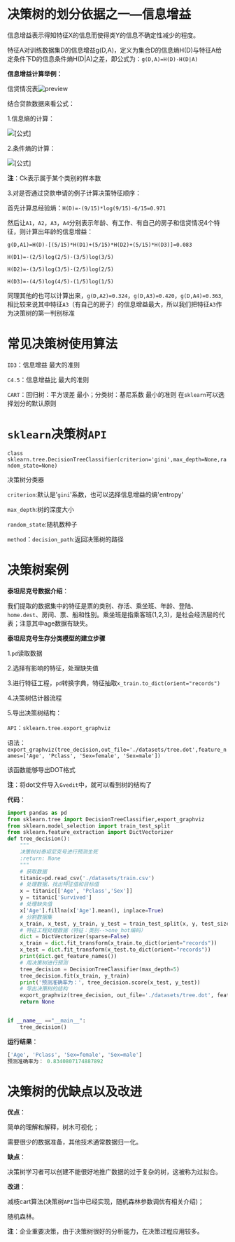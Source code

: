 # 决策树的划分依据之一—信息增益

信息增益表示得知特征X的信息而使得类Y的信息不确定性减少的程度。

特征A对训练数据集D的信息增益g(D,A)，定义为集合D的信息熵H(D)与特征A给定条件下D的信息条件熵H(D|A)之差，即公式为：`g(D,A)=H(D)-H(D|A)`

**信息增益计算举例：**

 信贷情况表![preview](https://pic4.zhimg.com/v2-64a9fa21abcbeeb400a5017e00e25f6f_r.jpg) 

结合贷款数据来看公式：

1.信息熵的计算：

 ![[公式]](https://www.zhihu.com/equation?tex=H%28D%29+%3D+-%5Csum_%7Bk+%3D+1%7D%5E%7BK%7D%7B%5Cfrac%7B%7CC_k%7C%7D%7B%7CD%7C%7D%7Dlog_2%5Cfrac%7B%7CC_k%7C%7D%7B%7CD%7C%7D) 

2.条件熵的计算：

 ![[公式]](https://www.zhihu.com/equation?tex=H%28D+%7C+A%29+%3D+%5Csum_%7Bi+%3D+1%7D%5E%7Bn%7D%7B%5Cfrac%7B%7CD_i%7C%7D%7B%7CD%7C%7D%7DH%28D_i%29+%3D+-%5Csum_%7Bi+%3D+1%7D%5E%7Bn%7D%7B%5Cfrac%7B%7CD_i%7C%7D%7B%7CD%7C%7D%7D%5Csum_%7Bk+%3D+1%7D%5E%7BK%7D%7B%5Cfrac%7B%7CD_%7Bik%7D%7C%7D%7B%7CD_i%7C%7D%7Dlog_2%5Cfrac%7B%7CD_%7Bik%7D%7C%7D%7B%7CD_i%7C%7D) 

**注**：Ck表示属于某个类别的样本数

3.对是否通过贷款申请的例子计算决策特征顺序：

首先计算总经验熵：`H(D)=-(9/15)*log(9/15)-6/15=0.971`

然后让`A1`，`A2`，`A3`，`A4`分别表示年龄、有工作、有自己的房子和信贷情况4个特征，则计算出年龄的信息增益：

`g(D,A1)=H(D)-[(5/15)*H(D1)+(5/15)*H(D2)+(5/15)*H(D3)]=0.083`

`H(D1)=-(2/5)log(2/5)-(3/5)log(3/5)`

`H(D2)=-(3/5)log(3/5)-(2/5)log(2/5)`

`H(D3)=-(4/5)log(4/5)-(1/5)log(1/5)`

同理其他的也可以计算出来，`g(D,A2)=0.324`，`g(D,A3)=0.420`，`g(D,A4)=0.363`,相比较来说其中特征`A3`（有自己的房子）的信息增益最大，所以我们把特征`A3`作为决策树的第一判别标准

# 常见决策树使用算法

`ID3`：信息增益  最大的准则

`C4.5`：信息增益比  最大的准则

`CART`：回归树：平方误差  最小；分类树：基尼系数  最小的准则  在`sklearn`可以选择划分的默认原则

# `sklearn`决策树`API`

`class sklearn.tree.DecisionTreeClassifier(criterion='gini',max_depth=None,random_state=None)`

决策树分类器

`criterion`:默认是'`gini`'系数，也可以选择信息增益的熵'entropy'

`max_depth`:树的深度大小

`random_state`:随机数种子

`method`：`decision_path`:返回决策树的路径

# 决策树案例

**泰坦尼克号数据介绍**：

我们提取的数据集中的特征是票的类别、存活、乘坐班、年龄、登陆、`home.dest`、房间、票、船和性别。乘坐班是指乘客班(1,2,3)，是社会经济层的代表；注意其中age数据有缺失。

**泰坦尼克号生存分类模型的建立步骤**

1.`pd`读取数据

2.选择有影响的特征，处理缺失值

3.进行特征工程，`pd`转换字典，特征抽取`x_train.to_dict(orient="records")`

4.决策树估计器流程

5.导出决策树结构：

`API`：`sklearn.tree.export_graphviz`

语法：`export_graphviz(tree_decision,out_file='./datasets/tree.dot',feature_names=['Age', 'Pclass', 'Sex=female', 'Sex=male'])`

该函数能够导出DOT格式

**注**：将dot文件导入`Gvedit`中，就可以看到树的结构了

**代码**：

```python
import pandas as pd
from sklearn.tree import DecisionTreeClassifier,export_graphviz
from sklearn.model_selection import train_test_split
from sklearn.feature_extraction import DictVectorizer
def tree_decision():
    """
    决策树对泰坦尼克号进行预测生死
    :return: None
    """
    # 获取数据
    titanic=pd.read_csv('./datasets/train.csv')
    # 处理数据，找出特征值和目标值
    x = titanic[['Age', 'Pclass','Sex']]
    y = titanic['Survived']
    # 处理缺失值
    x['Age'].fillna(x['Age'].mean(), inplace=True)
    # 分割数据集
    x_train, x_test, y_train, y_test = train_test_split(x, y, test_size=0.25)
    # 特征工程处理数据（特征：类别-->one_hot编码）
    dict = DictVectorizer(sparse=False)
    x_train = dict.fit_transform(x_train.to_dict(orient="records"))
    x_test = dict.fit_transform(x_test.to_dict(orient="records"))
    print(dict.get_feature_names())
    # 用决策树进行预测
    tree_decision = DecisionTreeClassifier(max_depth=5)
    tree_decision.fit(x_train, y_train)
    print('预测准确率为：', tree_decision.score(x_test, y_test))
    # 导出决策树的结构
    export_graphviz(tree_decision, out_file='./datasets/tree.dot', feature_names=['年龄', 'Pclass', '女性', '男性'])
    return None


if __name__ =="__main__":
    tree_decision()
```

**运行结果**：

```python
['Age', 'Pclass', 'Sex=female', 'Sex=male']
预测准确率为： 0.8340807174887892
```

# 决策树的优缺点以及改进

**优点**：

简单的理解和解释，树木可视化；

需要很少的数据准备，其他技术通常数据归一化。

**缺点**：

决策树学习者可以创建不能很好地推广数据的过于复杂的树，这被称为过拟合。

**改进**：

减枝cart算法(决策树`API`当中已经实现，随机森林参数调优有相关介绍)；

随机森林。

**注**：企业重要决策，由于决策树很好的分析能力，在决策过程应用较多。

